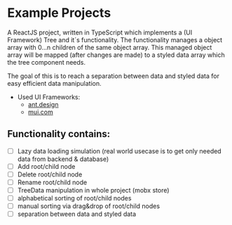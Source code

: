 # Example Projects
A ReactJS project, written in TypeScript which implements a (UI Framework) Tree and it´s functionality. The functionality manages a object array with 0...n children of the same object array. This managed object array will be mapped (after changes are made) to a styled data array which the tree component needs.

The goal of this is to reach a separation between data and styled data for easy efficient data manipulation.

- Used UI Frameworks:
  - [ant.design](https://ant.design/)
  - [mui.com](https://mui.com)

## Functionality contains:
- [ ] Lazy data loading simulation (real world usecase is to get only needed data from backend & database)
- [ ] Add root/child node
- [ ] Delete root/child node
- [ ] Rename root/child node
- [ ] TreeData manipulation in whole project (mobx store)
- [ ] alphabetical sorting of root/child nodes
- [ ] manual sorting via drag&drop of root/child nodes
- [ ] separation between data and styled data